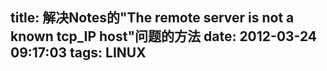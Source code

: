 title: 解决Notes的"The remote server is not a known tcp_IP host"问题的方法
date: 2012-03-24 09:17:03
tags: LINUX
---



